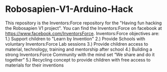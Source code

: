 # Robosapien-V1-Arduino-Hack
This repository is the Inventors:Force repository for the "Having fun hacking the Robosapien V1 project".
You can find the Inventors:Force on facebook at https://www.facebook.com/InventorsForce.
Inventors:Force objectives are:
1.) Support children to "Learn by Invention"
2.) Provide Schools with voluntary Inventors:Force Lab sessions
3.) Provide children access to material, technology, training and mentorship after school
4.) Building a strong Inventors:Force Community with the mind set “We share and do it together”
5.) Recycling concept to provide children with free access to materials for their inventions
